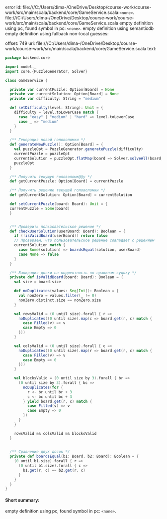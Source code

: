 error id: file:///C:/Users/dima-/OneDrive/Desktop/course-work/course-work/src/main/scala/backend/core/GameService.scala:`<none>`.
file:///C:/Users/dima-/OneDrive/Desktop/course-work/course-work/src/main/scala/backend/core/GameService.scala
empty definition using pc, found symbol in pc: `<none>`.
empty definition using semanticdb
empty definition using fallback
non-local guesses:

offset: 749
uri: file:///C:/Users/dima-/OneDrive/Desktop/course-work/course-work/src/main/scala/backend/core/GameService.scala
text:
```scala
package backend.core

import model._
import core.{PuzzleGenerator, Solver}

class GameService {

  private var currentPuzzle: Option[Board] = None
  private var currentSolution: Option[Board] = None
  private var difficulty: String = "medium"

  def setDifficulty(level: String): Unit = {
    difficulty = level.toLowerCase match {
      case "easy" | "medium" | "hard" => level.toLowerCase
      case _ => "medium"
    }
  }

  /** Генерация новой головоломки */
  def generateNewPuzzle(): Option[Board] = {
    val puzzleOpt = PuzzleGenerator.generatePuzzle(difficulty)
    currentPuzzle = puzzleOpt
    currentSolution = puzzleOpt.flatMap(board => Solver.solveAll(board, limit = 1).headOption)
    puzzleOpt
  }

  /** Получить текущую головоломк@@у */
  def getCurrentPuzzle: Option[Board] = currentPuzzle

  /** Получить решение текущей головоломки */
  def getCurrentSolution: Option[Board] = currentSolution

  def setCurrentPuzzle(board: Board): Unit = {
  currentPuzzle = Some(board)
  }


  /** Проверить пользовательское решение */
  def checkUserSolution(userBoard: Board): Boolean = {
    if (!isValidBoard(userBoard)) return false
    // Проверяем, что пользовательское решение совпадает с решением
    currentSolution match {
      case Some(solution) => boardsEqual(solution, userBoard)
      case None => false
    }
  }

  /** Валидация доски на корректность по правилам судоку */
  private def isValidBoard(board: Board): Boolean = {
    val size = board.size

    def noDuplicates(values: Seq[Int]): Boolean = {
      val nonZero = values.filter(_ != 0)
      nonZero.distinct.size == nonZero.size
    }

    val rowsValid = (0 until size).forall { r =>
      noDuplicates((0 until size).map(c => board.get(r, c) match {
        case Filled(v) => v
        case Empty => 0
      }))
    }

    val colsValid = (0 until size).forall { c =>
      noDuplicates((0 until size).map(r => board.get(r, c) match {
        case Filled(v) => v
        case Empty => 0
      }))
    }

    val blocksValid = (0 until size by 3).forall { br =>
      (0 until size by 3).forall { bc =>
        noDuplicates(for {
          r <- br until br + 3
          c <- bc until bc + 3
        } yield board.get(r, c) match {
          case Filled(v) => v
          case Empty => 0
        })
      }
    }

    rowsValid && colsValid && blocksValid
  }
  

  /** Сравнение двух досок */
  private def boardsEqual(b1: Board, b2: Board): Boolean = {
    (0 until b1.size).forall { r =>
      (0 until b1.size).forall { c =>
        b1.get(r, c) == b2.get(r, c)
      }
    }
  }
}

```


#### Short summary: 

empty definition using pc, found symbol in pc: `<none>`.